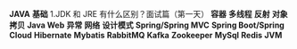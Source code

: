 **JAVA**
**基础**
1.JDK 和 JRE 有什么区别？面试篇（第一天）
**容器**
**多线程**
**反射**
**对象拷贝**
**Java Web**
**异常**
**网络**
**设计模式**
**Spring/Spring MVC**
**Spring Boot/Spring Cloud**
**Hibernate**
**Mybatis**
**RabbitMQ**
**Kafka**
**Zookeeper**
**MySql**
**Redis**
**JVM**
